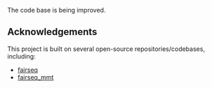 The code base is being improved.

## Acknowledgements
This project is built on several open-source repositories/codebases, including:
* [fairseq](https://github.com/facebookresearch/fairseq)
* [fairseq_mmt](https://github.com/zhulifengsheng/fairseq_mmt)
